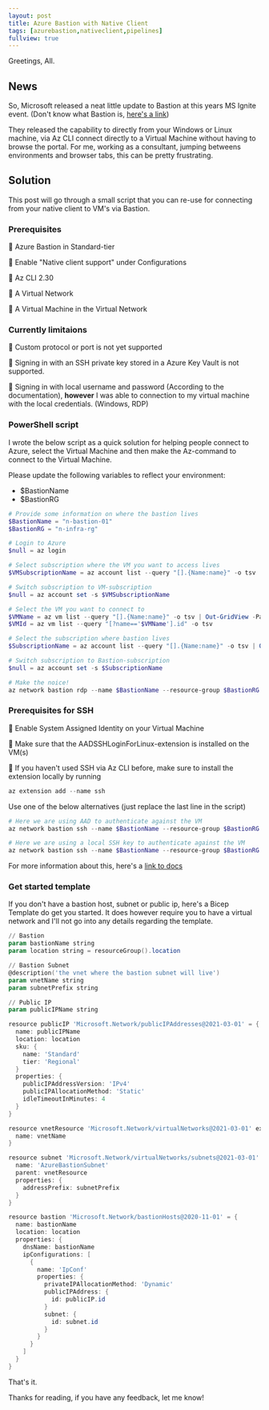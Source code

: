 ```yaml
---
layout: post
title: Azure Bastion with Native Client
tags: [azurebastion,nativeclient,pipelines]
fullview: true
---
```


Greetings, All.

## News

So, Microsoft released a neat little update to Bastion at this years MS Ignite event. (Don't know what Bastion is, [here's a link](https://docs.microsoft.com/en-us/azure/bastion/bastion-overview))

They released the capability to directly from your Windows or Linux machine, via Az CLI connect directly to a Virtual Machine without having to browse the portal.
For me, working as a consultant, jumping betweens environments and browser tabs, this can be pretty frustrating.

## Solution

This post will go through a small script that you can re-use for connecting from your native client to VM's via Bastion.

### Prerequisites

📌 Azure Bastion in Standard-tier

📌 Enable "Native client support" under Configurations

📌 Az CLI 2.30

📌 A Virtual Network

📌 A Virtual Machine in the Virtual Network

### Currently limitaions

📌 Custom protocol or port is not yet supported

📌 Signing in with an SSH private key stored in a Azure Key Vault is not supported.

📌 Signing in with local username and password (According to the documentation), **however** I was able to connection to my virtual machine with the local credentials. (Windows, RDP)

### PowerShell script

I wrote the below script as a quick solution for helping people connect to Azure, select the Virtual Machine and then make the Az-command to connect to the Virtual Machine.

Please update the following variables to reflect your environment:

* $BastionName
* $BastionRG

``` PowerShell
# Provide some information on where the bastion lives
$BastionName = "n-bastion-01"
$BastionRG = "n-infra-rg"

# Login to Azure
$null = az login

# Select subscription where the VM you want to access lives
$VMSubscriptionName = az account list --query "[].{Name:name}" -o tsv | Out-GridView -PassThru -Title "Select the subscription where the VM you want to access lives"

# Switch subscription to VM-subscription
$null = az account set -s $VMSubscriptionName

# Select the VM you want to connect to
$VMName = az vm list --query "[].{Name:name}" -o tsv | Out-GridView -PassThru -Title "Select the VM you want to connect to"
$VMId = az vm list --query "[?name=='$VMName'].id" -o tsv

# Select the subscription where bastion lives
$SubscriptionName = az account list --query "[].{Name:name}" -o tsv | Out-GridView -PassThru -Title "Select the subscription where the Bastion host(s) lives"

# Switch subscription to Bastion-subscription
$null = az account set -s $SubscriptionName

# Make the noice!
az network bastion rdp --name $BastionName --resource-group $BastionRG --target-resource-id $VMId
```

### Prerequisites for SSH

📌 Enable System Assigned Identity on your Virtual Machine

📌 Make sure that the AADSSHLoginForLinux-extension is installed on the VM(s)

📌 If you haven't used SSH via Az CLI before, make sure to install the extension locally by running

``` PowerShell
az extension add --name ssh
```

Use one of the below alternatives (just replace the last line in the script)

``` PowerShell
# Here we are using AAD to authenticate against the VM
az network bastion ssh --name $BastionName --resource-group $BastionRG --target-resource-id $VMId --auth-type "AAD"
```

``` PowerShell
# Here we are using a local SSH key to authenticate against the VM
az network bastion ssh --name $BastionName --resource-group $BastionRG --target-resource-id $VMId --auth-type "ssh-key" --username "xyz" --ssh-key "C:\filepath\sshkey.pem"
```

For more information about this, here's a [link to docs](https://docs.microsoft.com/en-us/azure/bastion/connect-native-client-windows)

### Get started template

If you don't have a bastion host, subnet or public ip, here's a Bicep Template do get you started. It does however require you to have a virtual network and I'll not go into any details regarding the template.

``` PowerShell
// Bastion
param bastionName string
param location string = resourceGroup().location

// Bastion Subnet
@description('the vnet where the bastion subnet will live')
param vnetName string
param subnetPrefix string

// Public IP
param publicIPName string

resource publicIP 'Microsoft.Network/publicIPAddresses@2021-03-01' = {
  name: publicIPName
  location: location
  sku: {
    name: 'Standard'
    tier: 'Regional'
  }
  properties: {
    publicIPAddressVersion: 'IPv4'
    publicIPAllocationMethod: 'Static'
    idleTimeoutInMinutes: 4
  }
}

resource vnetResource 'Microsoft.Network/virtualNetworks@2021-03-01' existing = {
  name: vnetName
}

resource subnet 'Microsoft.Network/virtualNetworks/subnets@2021-03-01' = {
  name: 'AzureBastionSubnet'
  parent: vnetResource
  properties: {
    addressPrefix: subnetPrefix
  }
}

resource bastion 'Microsoft.Network/bastionHosts@2020-11-01' = {
  name: bastionName
  location: location
  properties: {
    dnsName: bastionName
    ipConfigurations: [
      {
        name: 'IpConf'
        properties: {
          privateIPAllocationMethod: 'Dynamic'
          publicIPAddress: {
            id: publicIP.id
          }
          subnet: {
            id: subnet.id
          }
        }
      }
    ]
  }
}

```

That's it.

Thanks for reading, if you have any feedback, let me know!
